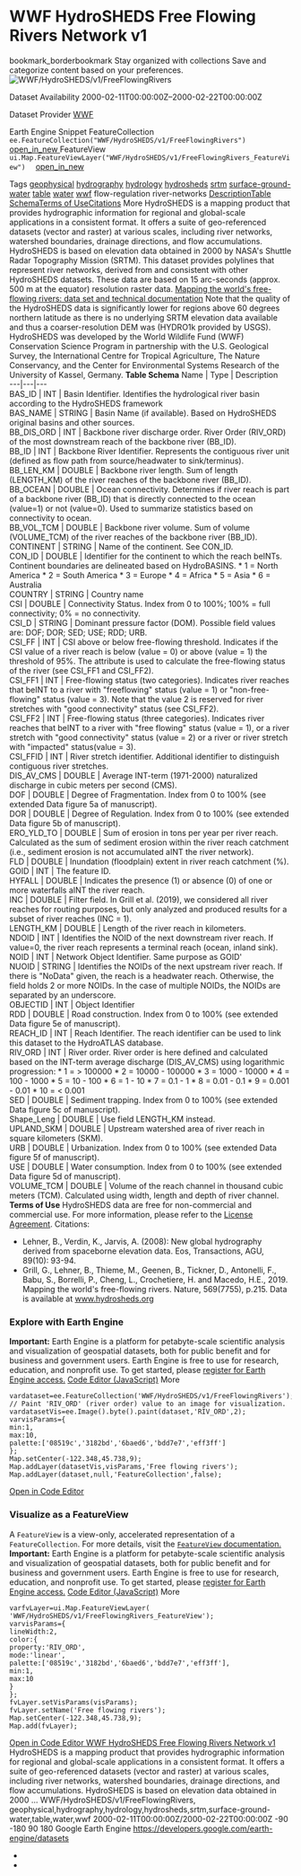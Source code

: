  
#  WWF HydroSHEDS Free Flowing Rivers Network v1 
bookmark_borderbookmark Stay organized with collections  Save and categorize content based on your preferences.
![WWF/HydroSHEDS/v1/FreeFlowingRivers](https://developers.google.com/earth-engine/datasets/images/WWF/WWF_HydroSHEDS_v1_FreeFlowingRivers_sample.png) 

Dataset Availability
    2000-02-11T00:00:00Z–2000-02-22T00:00:00Z 

Dataset Provider
     [ WWF ](https://www.hydrosheds.org/) 

Earth Engine Snippet
     FeatureCollection `    ee.FeatureCollection("WWF/HydroSHEDS/v1/FreeFlowingRivers")   ` [ open_in_new ](https://code.earthengine.google.com/?scriptPath=Examples:Datasets/WWF/WWF_HydroSHEDS_v1_FreeFlowingRivers)      FeatureView  `    ui.Map.FeatureViewLayer("WWF/HydroSHEDS/v1/FreeFlowingRivers_FeatureView")   ` [ open_in_new ](https://code.earthengine.google.com/?scriptPath=Examples:Datasets/WWF/WWF_HydroSHEDS_v1_FreeFlowingRivers_FeatureView) 

Tags
     [geophysical](https://developers.google.com/earth-engine/datasets/tags/geophysical) [hydrography](https://developers.google.com/earth-engine/datasets/tags/hydrography) [hydrology](https://developers.google.com/earth-engine/datasets/tags/hydrology) [hydrosheds](https://developers.google.com/earth-engine/datasets/tags/hydrosheds) [srtm](https://developers.google.com/earth-engine/datasets/tags/srtm) [surface-ground-water](https://developers.google.com/earth-engine/datasets/tags/surface-ground-water) [table](https://developers.google.com/earth-engine/datasets/tags/table) [water](https://developers.google.com/earth-engine/datasets/tags/water) [wwf](https://developers.google.com/earth-engine/datasets/tags/wwf)
flow-regulation
river-networks
[Description](https://developers.google.com/earth-engine/datasets/catalog/WWF_HydroSHEDS_v1_FreeFlowingRivers#description)[Table Schema](https://developers.google.com/earth-engine/datasets/catalog/WWF_HydroSHEDS_v1_FreeFlowingRivers#table-schema)[Terms of Use](https://developers.google.com/earth-engine/datasets/catalog/WWF_HydroSHEDS_v1_FreeFlowingRivers#terms-of-use)[Citations](https://developers.google.com/earth-engine/datasets/catalog/WWF_HydroSHEDS_v1_FreeFlowingRivers#citations) More
HydroSHEDS is a mapping product that provides hydrographic information for regional and global-scale applications in a consistent format. It offers a suite of geo-referenced datasets (vector and raster) at various scales, including river networks, watershed boundaries, drainage directions, and flow accumulations. HydroSHEDS is based on elevation data obtained in 2000 by NASA's Shuttle Radar Topography Mission (SRTM).
This dataset provides polylines that represent river networks, derived from and consistent with other HydroSHEDS datasets. These data are based on 15 arc-seconds (approx. 500 m at the equator) resolution raster data.
[Mapping the world's free-flowing rivers: data set and technical documentation](https://figshare.com/articles/Mapping_the_world_s_free-flowing_rivers_data_set_and_technical_documentation/7688801)
Note that the quality of the HydroSHEDS data is significantly lower for regions above 60 degrees northern latitude as there is no underlying SRTM elevation data available and thus a coarser-resolution DEM was (HYDRO1k provided by USGS).
HydroSHEDS was developed by the World Wildlife Fund (WWF) Conservation Science Program in partnership with the U.S. Geological Survey, the International Centre for Tropical Agriculture, The Nature Conservancy, and the Center for Environmental Systems Research of the University of Kassel, Germany.
**Table Schema**
Name | Type | Description  
---|---|---  
BAS_ID | INT | Basin Identifier. Identifies the hydrological river basin according to the HydroSHEDS framework  
BAS_NAME | STRING | Basin Name (if available). Based on HydroSHEDS original basins and other sources.  
BB_DIS_ORD | INT | Backbone river discharge order. River Order (RIV_ORD) of the most downstream reach of the backbone river (BB_ID).  
BB_ID | INT | Backbone River Identifier. Represents the contiguous river unit (defined as flow path from source/headwater to sink/terminus).  
BB_LEN_KM | DOUBLE | Backbone river length. Sum of length (LENGTH_KM) of the river reaches of the backbone river (BB_ID).  
BB_OCEAN | DOUBLE | Ocean connectivity. Determines if river reach is part of a backbone river (BB_ID) that is directly connected to the ocean (value=1) or not (value=0). Used to summarize statistics based on connectivity to ocean.  
BB_VOL_TCM | DOUBLE | Backbone river volume. Sum of volume (VOLUME_TCM) of the river reaches of the backbone river (BB_ID).  
CONTINENT | STRING | Name of the continent. See CON_ID.  
CON_ID | DOUBLE | Identifier for the continent to which the reach beINTs. Continent boundaries are delineated based on HydroBASINS. * 1 = North America * 2 = South America * 3 = Europe * 4 = Africa * 5 = Asia * 6 = Australia  
COUNTRY | STRING | Country name  
CSI | DOUBLE | Connectivity Status. Index from 0 to 100%; 100% = full connectivity; 0% = no connectivity.  
CSI_D | STRING | Dominant pressure factor (DOM). Possible field values are: DOF; DOR; SED; USE; RDD; URB.  
CSI_FF | INT | CSI above or below free-flowing threshold. Indicates if the CSI value of a river reach is below (value = 0) or above (value = 1) the threshold of 95%. The attribute is used to calculate the free-flowing status of the river (see CSI_FF1 and CSI_FF2).  
CSI_FF1 | INT | Free-flowing status (two categories). Indicates river reaches that beINT to a river with "freeflowing" status (value = 1) or "non-free-flowing" status (value = 3). Note that the value 2 is reserved for river stretches with "good connectivity" status (see CSI_FF2).  
CSI_FF2 | INT | Free-flowing status (three categories). Indicates river reaches that beINT to a river with "free flowing" status (value = 1), or a river stretch with "good connectivity" status (value = 2) or a river or river stretch with "impacted" status(value = 3).  
CSI_FFID | INT | River stretch identifier. Additional identifier to distinguish contiguous river stretches.  
DIS_AV_CMS | DOUBLE | Average INT-term (1971-2000) naturalized discharge in cubic meters per second (CMS).  
DOF | DOUBLE | Degree of Fragmentation. Index from 0 to 100% (see extended Data figure 5a of manuscript).  
DOR | DOUBLE | Degree of Regulation. Index from 0 to 100% (see extended Data figure 5b of manuscript).  
ERO_YLD_TO | DOUBLE | Sum of erosion in tons per year per river reach. Calculated as the sum of sediment erosion within the river reach catchment (i.e., sediment erosion is not accumulated aINT the river network).  
FLD | DOUBLE | Inundation (floodplain) extent in river reach catchment (%).  
GOID | INT | The feature ID.  
HYFALL | DOUBLE | Indicates the presence (1) or absence (0) of one or more waterfalls aINT the river reach.  
INC | DOUBLE | Filter field. In Grill et al. (2019), we considered all river reaches for routing purposes, but only analyzed and produced results for a subset of river reaches (INC = 1).  
LENGTH_KM | DOUBLE | Length of the river reach in kilometers.  
NDOID | INT | Identifies the NOID of the next downstream river reach. If value=0, the river reach represents a terminal reach (ocean, inland sink).  
NOID | INT | Network Object Identifier. Same purpose as GOID'  
NUOID | STRING | Identifies the NOIDs of the next upstream river reach. If there is "NoData" given, the reach is a headwater reach. Otherwise, the field holds 2 or more NOIDs. In the case of multiple NOIDs, the NOIDs are separated by an underscore.  
OBJECTID | INT | Object Identifier  
RDD | DOUBLE | Road construction. Index from 0 to 100% (see extended Data figure 5e of manuscript).  
REACH_ID | INT | Reach Identifier. The reach identifier can be used to link this dataset to the HydroATLAS database.  
RIV_ORD | INT | River order. River order is here defined and calculated based on the INT-term average discharge (DIS_AV_CMS) using logarithmic progression: * 1 = > 100000 * 2 = 10000 - 100000 * 3 = 1000 - 10000 * 4 = 100 - 1000 * 5 = 10 - 100 * 6 = 1 - 10 * 7 = 0.1 - 1 * 8 = 0.01 - 0.1 * 9 = 0.001 - 0.01 * 10 = < 0.001  
SED | DOUBLE | Sediment trapping. Index from 0 to 100% (see extended Data figure 5c of manuscript).  
Shape_Leng | DOUBLE | Use field LENGTH_KM instead.  
UPLAND_SKM | DOUBLE | Upstream watershed area of river reach in square kilometers (SKM).  
URB | DOUBLE | Urbanization. Index from 0 to 100% (see extended Data figure 5f of manuscript).  
USE | DOUBLE | Water consumption. Index from 0 to 100% (see extended Data figure 5d of manuscript).  
VOLUME_TCM | DOUBLE | Volume of the reach channel in thousand cubic meters (TCM). Calculated using width, length and depth of river channel.  
**Terms of Use**
HydroSHEDS data are free for non-commercial and commercial use. For more information, please refer to the [License Agreement](https://www.hydrosheds.org/page/license).
Citations:
  * Lehner, B., Verdin, K., Jarvis, A. (2008): New global hydrography derived from spaceborne elevation data. Eos, Transactions, AGU, 89(10): 93-94.
  * Grill, G., Lehner, B., Thieme, M., Geenen, B., Tickner, D., Antonelli, F., Babu, S., Borrelli, P., Cheng, L., Crochetiere, H. and Macedo, H.E., 2019. Mapping the world's free-flowing rivers. Nature, 569(7755), p.215. Data is available at www.hydrosheds.org


### Explore with Earth Engine
**Important:** Earth Engine is a platform for petabyte-scale scientific analysis and visualization of geospatial datasets, both for public benefit and for business and government users. Earth Engine is free to use for research, education, and nonprofit use. To get started, please [register for Earth Engine access.](https://console.cloud.google.com/earth-engine)
[Code Editor (JavaScript)](https://developers.google.com/earth-engine/datasets/catalog/WWF_HydroSHEDS_v1_FreeFlowingRivers#code-editor-javascript-sample) More
```
vardataset=ee.FeatureCollection('WWF/HydroSHEDS/v1/FreeFlowingRivers');
// Paint 'RIV_ORD' (river order) value to an image for visualization.
vardatasetVis=ee.Image().byte().paint(dataset,'RIV_ORD',2);
varvisParams={
min:1,
max:10,
palette:['08519c','3182bd','6baed6','bdd7e7','eff3ff']
};
Map.setCenter(-122.348,45.738,9);
Map.addLayer(datasetVis,visParams,'Free flowing rivers');
Map.addLayer(dataset,null,'FeatureCollection',false);
```
[ Open in Code Editor ](https://code.earthengine.google.com/?scriptPath=Examples:Datasets/WWF/WWF_HydroSHEDS_v1_FreeFlowingRivers)
### Visualize as a FeatureView
A `FeatureView` is a view-only, accelerated representation of a `FeatureCollection`. For more details, visit the [ `FeatureView` documentation. ](https://developers.google.com/earth-engine/guides/featureview_overview)
**Important:** Earth Engine is a platform for petabyte-scale scientific analysis and visualization of geospatial datasets, both for public benefit and for business and government users. Earth Engine is free to use for research, education, and nonprofit use. To get started, please [register for Earth Engine access.](https://console.cloud.google.com/earth-engine)
[Code Editor (JavaScript)](https://developers.google.com/earth-engine/datasets/catalog/WWF_HydroSHEDS_v1_FreeFlowingRivers#code-editor-javascript-sample) More
```
varfvLayer=ui.Map.FeatureViewLayer(
'WWF/HydroSHEDS/v1/FreeFlowingRivers_FeatureView');
varvisParams={
lineWidth:2,
color:{
property:'RIV_ORD',
mode:'linear',
palette:['08519c','3182bd','6baed6','bdd7e7','eff3ff'],
min:1,
max:10
}
};
fvLayer.setVisParams(visParams);
fvLayer.setName('Free flowing rivers');
Map.setCenter(-122.348,45.738,9);
Map.add(fvLayer);
```
[ Open in Code Editor ](https://code.earthengine.google.com/?scriptPath=Examples:Datasets/WWF/WWF_HydroSHEDS_v1_FreeFlowingRivers_FeatureView)
[ WWF HydroSHEDS Free Flowing Rivers Network v1 ](https://developers.google.com/earth-engine/datasets/catalog/WWF_HydroSHEDS_v1_FreeFlowingRivers)
HydroSHEDS is a mapping product that provides hydrographic information for regional and global-scale applications in a consistent format. It offers a suite of geo-referenced datasets (vector and raster) at various scales, including river networks, watershed boundaries, drainage directions, and flow accumulations. HydroSHEDS is based on elevation data obtained in 2000 …
WWF/HydroSHEDS/v1/FreeFlowingRivers, geophysical,hydrography,hydrology,hydrosheds,srtm,surface-ground-water,table,water,wwf 
2000-02-11T00:00:00Z/2000-02-22T00:00:00Z
-90 -180 90 180 
Google Earth Engine
https://developers.google.com/earth-engine/datasets
  * [ ](https://doi.org/https://www.hydrosheds.org/)
  * [ ](https://doi.org/https://developers.google.com/earth-engine/datasets/catalog/WWF_HydroSHEDS_v1_FreeFlowingRivers)


